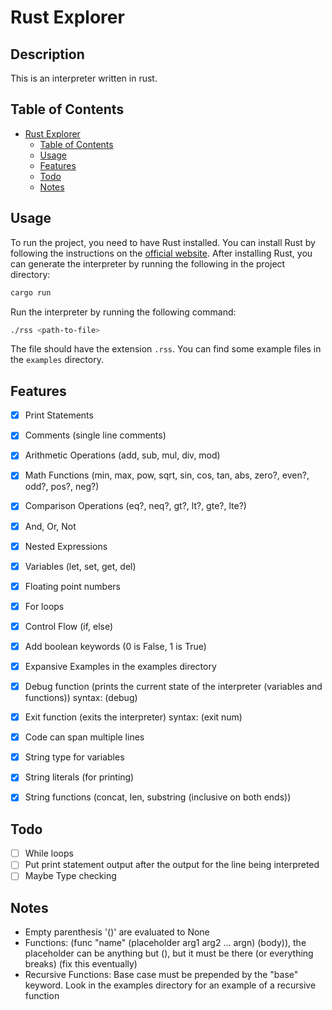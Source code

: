 # Rust Explorer

## Description
This is an interpreter written in rust.

## Table of Contents
- [Rust Explorer](#rust-explorer)
  - [Table of Contents](#table-of-contents)
  - [Usage](#usage)
  - [Features](#features)
  - [Todo](#todo)
  - [Notes](#notes)

## Usage
To run the project, you need to have Rust installed. You can install Rust by following the instructions on the [official website](https://www.rust-lang.org/tools/install). After installing Rust, you can generate the interpreter by running the following in the project directory:
```bash
cargo run
```

Run the interpreter by running the following command:
```bash
./rss <path-to-file>
```
The file should have the extension `.rss`. You can find some example files in the `examples` directory.

## Features
- [x] Print Statements
- [x] Comments (single line comments)
- [x] Arithmetic Operations (add, sub, mul, div, mod)
- [x] Math Functions (min, max, pow, sqrt, sin, cos, tan, abs, zero?, even?, odd?, pos?, neg?)
- [x] Comparison Operations (eq?, neq?, gt?, lt?, gte?, lte?)
- [x] And, Or, Not
- [x] Nested Expressions
- [x] Variables (let, set, get, del)
- [x] Floating point numbers
- [x] For loops
- [x] Control Flow (if, else)
- [x] Add boolean keywords (0 is False, 1 is True)
- [x] Expansive Examples in the examples directory
- [x] Debug function (prints the current state of the interpreter (variables and functions)) syntax: (debug)
- [x] Exit function (exits the interpreter) syntax: (exit num)
- [x] Code can span multiple lines
- [x] String type for variables
- [x] String literals (for printing)
- [x] String functions (concat, len, substring (inclusive on both ends))


## Todo
- [ ] While loops
- [ ] Put print statement output after the output for the line being interpreted
- [ ] Maybe Type checking

## Notes
- Empty parenthesis '()' are evaluated to None
- Functions: (func "name" (placeholder arg1 arg2 ... argn) (body)), the placeholder can be anything but (), but it must be there (or everything breaks) (fix this eventually)
- Recursive Functions: Base case must be prepended by the "base" keyword. Look in the examples directory for an example of a recursive function
